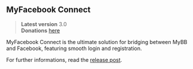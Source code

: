 ## MyFacebook Connect

> **Latest version** 3.0  
> **Donations** [here](https://www.paypal.com/cgi-bin/webscr?cmd=_s-xclick&hosted_button_id=89NU4PS5BZZQE)

MyFacebook Connect is the ultimate solution for bridging between MyBB and Facebook, featuring smooth login and registration.

For further informations, read the [release post](http://www.mybboost.com/thread-myfacebook-connect-2-3).